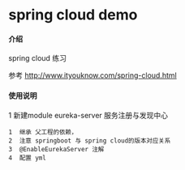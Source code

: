 # spring cloud demo

#### 介绍
spring cloud 练习

参考    http://www.ityouknow.com/spring-cloud.html

#### 使用说明

1 新建module  eureka-server 服务注册与发现中心
    
    1  继承 父工程的依赖，
    2  注意 springboot 与 spring cloud的版本对应关系
    3  @EnableEurekaServer 注解
    4  配置 yml  
    